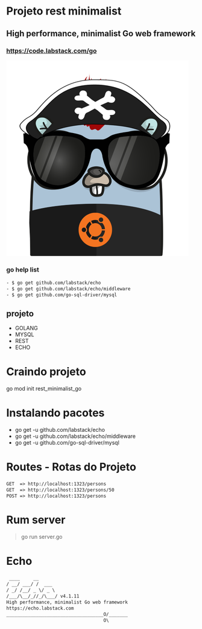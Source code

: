 # Projeto rest minimalist
## High performance, minimalist Go web framework 
### https://code.labstack.com/go

![My Go logo](https://github.com/axeldeveloper/rest_go_mongo/blob/master/axel-pk-go.png?raw=true "Axel alexander")




### go help list 
    - $ go get github.com/labstack/echo
    - $ go get github.com/labstack/echo/middleware
    - $ go get github.com/go-sql-driver/mysql


## projeto
- GOLANG
- MYSQL
- REST
- ECHO

# Craindo projeto
go mod init rest_minimalist_go

# Instalando pacotes 

- go get -u github.com/labstack/echo
- go get -u github.com/labstack/echo/middleware
- go get -u github.com/go-sql-driver/mysql


# Routes - Rotas do Projeto 
    GET  => http://localhost:1323/persons
    GET  => http://localhost:1323/persons/50
    POST => http://localhost:1323/persons




#  Rum server
> go run server.go

# Echo

     ____     __
    / __/ ___/ /  ___
    / _/ /__/ _ \/ _ \
    /___/\__/_//_/\___/ v4.1.11
    High performance, minimalist Go web framework
    https://echo.labstack.com
    ____________________________________O/_______
                                        O\